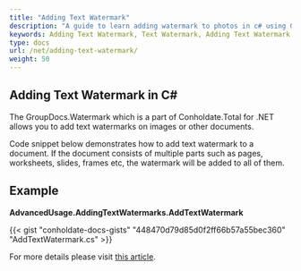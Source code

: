 ```yaml
---
title: "Adding Text Watermark"
description: "A guide to learn adding watermark to photos in c# using GroupDocs.Watermark which is part of Conholdate.Total for .NET ."
keywords: Adding Text Watermark, Text Watermark, Adding Text Watermark in C#
type: docs
url: /net/adding-text-watermark/
weight: 50
---
```


## Adding Text Watermark in C#

The GroupDocs.Watermark which is a part of Conholdate.Total for .NET allows you to add text watermarks on images or other documents.

Code snippet below demonstrates how to add text watermark to a document. If the document consists of multiple parts such as pages, worksheets, slides, frames etc, the watermark will be added to all of them.


## Example
**AdvancedUsage.AddingTextWatermarks.AddTextWatermark**


{{< gist "conholdate-docs-gists" "448470d79d85d0f2ff66b57a55bec360" "AddTextWatermark.cs" >}}

For more details please visit [this article](https://docs.groupdocs.com/watermark/net/adding-text-watermarks/).








